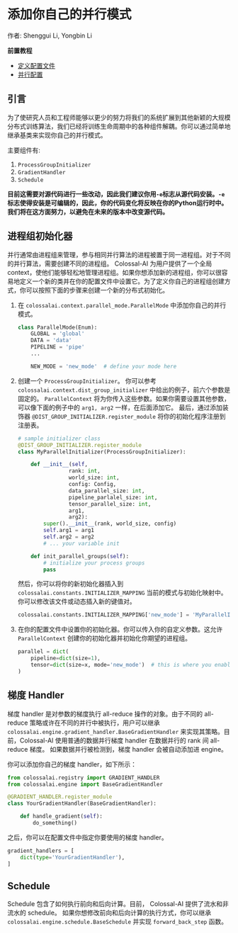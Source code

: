# 添加你自己的并行模式

作者: Shenggui Li, Yongbin Li

**前置教程**
- [定义配置文件](../basics/define_your_config.md)
- [并行配置](../basics/configure_parallelization.md)

## 引言

为了使研究人员和工程师能够以更少的努力将我们的系统扩展到其他新颖的大规模分布式训练算法，我们已经将训练生命周期中的各种组件解耦。你可以通过简单地继承基类来实现你自己的并行模式。

主要组件有:

1. `ProcessGroupInitializer`
2. `GradientHandler`
3. `Schedule`

**目前这需要对源代码进行一些改动，因此我们建议你用`-e`标志从源代码安装。`-e`标志使得安装是可编辑的，因此，你的代码变化将反映在你的Python运行时中。我们将在这方面努力，以避免在未来的版本中改变源代码。**


## 进程组初始化器

并行通常由进程组来管理，参与相同并行算法的进程被置于同一进程组。对于不同的并行算法，需要创建不同的进程组。
Colossal-AI 为用户提供了一个全局 context，使他们能够轻松地管理进程组。如果你想添加新的进程组，你可以很容易地定义一个新的类并在你的配置文件中设置它。为了定义你自己的进程组创建方式，你可以按照下面的步骤来创建一个新的分布式初始化。

1. 在 `colossalai.context.parallel_mode.ParallelMode` 中添加你自己的并行模式。
    ```python
    class ParallelMode(Enum):
        GLOBAL = 'global'
        DATA = 'data'
        PIPELINE = 'pipe'
        ...

        NEW_MODE = 'new_mode'  # define your mode here
    ```

2. 创建一个 `ProcessGroupInitializer`。 你可以参考 `colossalai.context.dist_group_initializer` 中给出的例子，前六个参数是固定的。
`ParallelContext` 将为你传入这些参数。如果你需要设置其他参数，可以像下面的例子中的 `arg1, arg2` 一样，在后面添加它。
最后，通过添加装饰器 `@DIST_GROUP_INITIALIZER.register_module` 将你的初始化程序注册到注册表。
    ```python
    # sample initializer class
    @DIST_GROUP_INITIALIZER.register_module
    class MyParallelInitializer(ProcessGroupInitializer):

        def __init__(self,
                    rank: int,
                    world_size: int,
                    config: Config,
                    data_parallel_size: int,
                    pipeline_parlalel_size: int,
                    tensor_parallel_size: int,
                    arg1,
                    arg2):
            super().__init__(rank, world_size, config)
            self.arg1 = arg1
            self.arg2 = arg2
            # ... your variable init

        def init_parallel_groups(self):
            # initialize your process groups
            pass

    ```
    然后，你可以将你的新初始化器插入到 `colossalai.constants.INITIALIZER_MAPPING` 当前的模式与初始化映射中。你可以修改该文件或动态插入新的键值对。

    ```python
    colossalai.constants.INITIALIZER_MAPPING['new_mode'] = 'MyParallelInitializer'
    ```

3. 在你的配置文件中设置你的初始化器。你可以传入你的自定义参数。这允许
   `ParallelContext` 创建你的初始化器并初始化你期望的进程组。

    ```python
    parallel = dict(
        pipeline=dict(size=1),
        tensor=dict(size=x, mode='new_mode')  # this is where you enable your new parallel mode
    )
    ```

## 梯度 Handler

梯度 handler 是对参数的梯度执行 all-reduce 操作的对象。由于不同的 all-reduce 策略或许在不同的并行中被执行，用户可以继承
`colossalai.engine.gradient_handler.BaseGradientHandler` 来实现其策略。目前，Colossal-AI 使用普通的数据并行梯度 handler 在数据并行的 rank 间 all-reduce 梯度。
如果数据并行被检测到，梯度 handler 会被自动添加进 engine。

你可以添加你自己的梯度 handler，如下所示：

```python
from colossalai.registry import GRADIENT_HANDLER
from colossalai.engine import BaseGradientHandler

@GRADIENT_HANDLER.register_module
class YourGradientHandler(BaseGradientHandler):

    def handle_gradient(self):
        do_something()

```

之后，你可以在配置文件中指定你要使用的梯度 handler。

```python
gradient_handlers = [
    dict(type='YourGradientHandler'),
]
```

## Schedule

Schedule 包含了如何执行前向和后向计算。目前， Colossal-AI 提供了流水和非流水的 schedule。
如果你想修改前向和后向计算的执行方式，你可以继承 `colossalai.engine.schedule.BaseSchedule` 并实现 `forward_back_step` 函数。